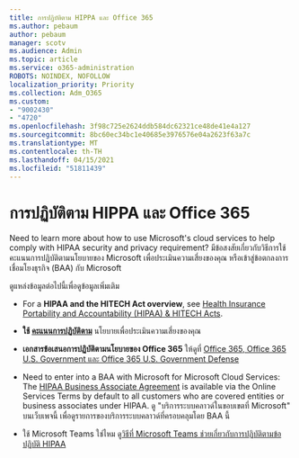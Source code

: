```yaml
---
title: การปฏิบัติตาม HIPPA และ Office 365
ms.author: pebaum
author: pebaum
manager: scotv
ms.audience: Admin
ms.topic: article
ms.service: o365-administration
ROBOTS: NOINDEX, NOFOLLOW
localization_priority: Priority
ms.collection: Adm_O365
ms.custom:
- "9002430"
- "4720"
ms.openlocfilehash: 3f98c725e2624ddb584dc62321ce48de41e4a127
ms.sourcegitcommit: 8bc60ec34bc1e40685e3976576e04a2623f63a7c
ms.translationtype: MT
ms.contentlocale: th-TH
ms.lasthandoff: 04/15/2021
ms.locfileid: "51811439"
---
```

# <a name="hippa-compliance-and-office-365"></a>การปฏิบัติตาม HIPPA และ Office 365

Need to learn more about how to use Microsoft's cloud services to help comply with HIPAA security and privacy requirement?  มีข้อสงสัยเกี่ยวกับวิธีการใช้คะแนนการปฏิบัติตามนโยบายของ Microsoft เพื่อประเมินความเสี่ยงของคุณ หรือเข้าสู่ข้อตกลงการเชื่อมโยงธุรกิจ (BAA) กับ Microsoft  

ดูแหล่งข้อมูลต่อไปนี้เพื่อดูข้อมูลเพิ่มเติม

- For a **HIPAA and the HITECH Act overview**, see [Health Insurance Portability and Accountability (HIPAA) & HITECH Acts](https://docs.microsoft.com/microsoft-365/compliance/offering-hipaa-hitech?view=o365-worldwide).

- **ใช้ [คะแนนการปฏิบัติตาม](https://docs.microsoft.com/microsoft-365/compliance/offering-hipaa-hitech?view=o365-worldwide#use-microsoft-compliance-score-to-assess-your-risk)** นโยบายเพื่อประเมินความเสี่ยงของคุณ

- **เอกสารข้อเสนอการปฏิบัติตามนโยบายของ Office 365** ให้ดูที่ [Office 365, Office 365 U.S. Government และ Office 365 U.S. Government Defense](https://go.microsoft.com/fwlink/p/?LinkID=2077751)

- Need to enter into a BAA with Microsoft for Microsoft Cloud Services: The [HIPAA Business Associate Agreement](https://aka.ms/BAA) is available via the Online Services Terms by default to all customers who are covered entities or business associates under HIPAA. ดู "บริการระบบคลาวด์ในขอบเขตที่ Microsoft" บนเว็บเพจนี้ เพื่อดูรายการของบริการระบบคลาวด์ที่ครอบคลุมโดย BAA นี้

- ใช้ Microsoft Teams ใช่ไหม ดู[วิธีที่ Microsoft Teams ช่วยเกี่ยวกับการปฏิบัติตามข้อปฏิบัติ HIPAA](https://www.microsoft.com/microsoft-365/blog/2019/04/30/white-paper-microsoft-teams-healthcare-providers-hipaa-compliance/)
